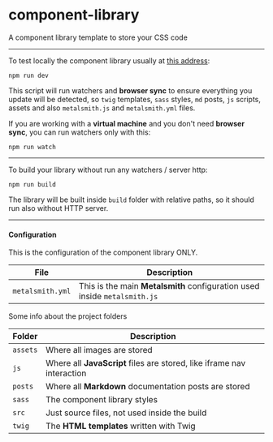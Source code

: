 # component-library
A component library template to store your CSS code

---

To test locally the component library usually at [this address](http://localhost:3000):

```
npm run dev
```

This script will run watchers and **browser sync** to ensure everything you update will be detected, so `twig` templates, `sass` styles, `md` posts, `js` scripts, assets and also `metalsmith.js` and `metalsmith.yml` files.

If you are working with a **virtual machine** and you don't need **browser sync**, you can run watchers only with this:

```
npm run watch
```

---

To build your library without run any watchers / server http:

```
npm run build
```

The library will be built inside `build` folder with relative paths, so it should run also without HTTP server.

---

#### Configuration

This is the configuration of the component library ONLY.

| File | Description |
|-|-|
| `metalsmith.yml` | This is the main **Metalsmith** configuration used inside `metalsmith.js` |

Some info about the project folders

| Folder | Description |
|-|-|
| `assets` | Where all images are stored |
| `js` | Where all **JavaScript** files are stored, like iframe nav interaction |
| `posts` | Where all **Markdown** documentation posts are stored |
| `sass` | The component library styles |
| `src` | Just source files, not used inside the build |
| `twig` | The **HTML templates** written with Twig |
